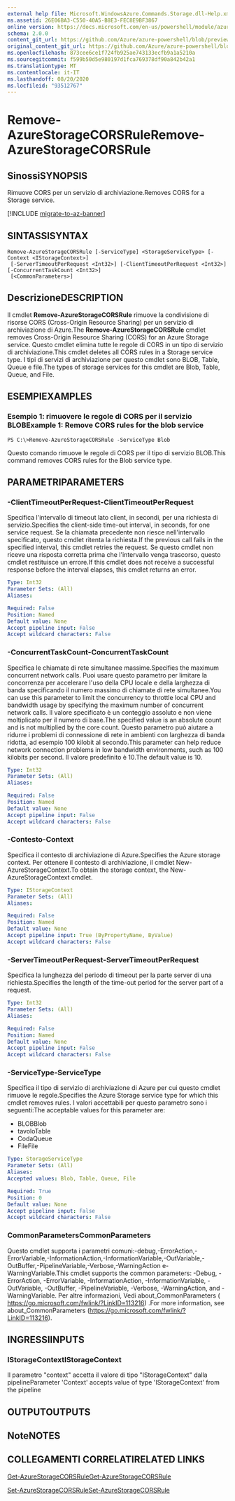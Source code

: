 ```yaml
---
external help file: Microsoft.WindowsAzure.Commands.Storage.dll-Help.xml
ms.assetid: 26E06BA3-C550-40A5-B8E3-FEC8E9BF3867
online version: https://docs.microsoft.com/en-us/powershell/module/azure.storage/remove-azurestoragecorsrule
schema: 2.0.0
content_git_url: https://github.com/Azure/azure-powershell/blob/preview/src/Storage/Commands.Storage/help/Remove-AzureStorageCORSRule.md
original_content_git_url: https://github.com/Azure/azure-powershell/blob/preview/src/Storage/Commands.Storage/help/Remove-AzureStorageCORSRule.md
ms.openlocfilehash: 873cee6ce1f724fb925ae743133ecfb9a1a5210a
ms.sourcegitcommit: f599b50d5e980197d1fca769378df90a842b42a1
ms.translationtype: MT
ms.contentlocale: it-IT
ms.lasthandoff: 08/20/2020
ms.locfileid: "93512767"
---
```

# <span data-ttu-id="4817a-101">Remove-AzureStorageCORSRule</span><span class="sxs-lookup"><span data-stu-id="4817a-101">Remove-AzureStorageCORSRule</span></span>

## <span data-ttu-id="4817a-102">Sinossi</span><span class="sxs-lookup"><span data-stu-id="4817a-102">SYNOPSIS</span></span>
<span data-ttu-id="4817a-103">Rimuove CORS per un servizio di archiviazione.</span><span class="sxs-lookup"><span data-stu-id="4817a-103">Removes CORS for a Storage service.</span></span>

[!INCLUDE [migrate-to-az-banner](../../includes/migrate-to-az-banner.md)]

## <span data-ttu-id="4817a-104">SINTASSI</span><span class="sxs-lookup"><span data-stu-id="4817a-104">SYNTAX</span></span>

```
Remove-AzureStorageCORSRule [-ServiceType] <StorageServiceType> [-Context <IStorageContext>]
 [-ServerTimeoutPerRequest <Int32>] [-ClientTimeoutPerRequest <Int32>] [-ConcurrentTaskCount <Int32>]
 [<CommonParameters>]
```

## <span data-ttu-id="4817a-105">Descrizione</span><span class="sxs-lookup"><span data-stu-id="4817a-105">DESCRIPTION</span></span>
<span data-ttu-id="4817a-106">Il cmdlet **Remove-AzureStorageCORSRule** rimuove la condivisione di risorse CORS (Cross-Origin Resource Sharing) per un servizio di archiviazione di Azure.</span><span class="sxs-lookup"><span data-stu-id="4817a-106">The **Remove-AzureStorageCORSRule** cmdlet removes Cross-Origin Resource Sharing (CORS) for an Azure Storage service.</span></span>
<span data-ttu-id="4817a-107">Questo cmdlet elimina tutte le regole di CORS in un tipo di servizio di archiviazione.</span><span class="sxs-lookup"><span data-stu-id="4817a-107">This cmdlet deletes all CORS rules in a Storage service type.</span></span>
<span data-ttu-id="4817a-108">I tipi di servizi di archiviazione per questo cmdlet sono BLOB, Table, Queue e file.</span><span class="sxs-lookup"><span data-stu-id="4817a-108">The types of storage services for this cmdlet are Blob, Table, Queue, and File.</span></span>

## <span data-ttu-id="4817a-109">ESEMPI</span><span class="sxs-lookup"><span data-stu-id="4817a-109">EXAMPLES</span></span>

### <span data-ttu-id="4817a-110">Esempio 1: rimuovere le regole di CORS per il servizio BLOB</span><span class="sxs-lookup"><span data-stu-id="4817a-110">Example 1: Remove CORS rules for the blob service</span></span>
```
PS C:\>Remove-AzureStorageCORSRule -ServiceType Blob
```

<span data-ttu-id="4817a-111">Questo comando rimuove le regole di CORS per il tipo di servizio BLOB.</span><span class="sxs-lookup"><span data-stu-id="4817a-111">This command removes CORS rules for the Blob service type.</span></span>

## <span data-ttu-id="4817a-112">PARAMETRI</span><span class="sxs-lookup"><span data-stu-id="4817a-112">PARAMETERS</span></span>

### <span data-ttu-id="4817a-113">-ClientTimeoutPerRequest</span><span class="sxs-lookup"><span data-stu-id="4817a-113">-ClientTimeoutPerRequest</span></span>
<span data-ttu-id="4817a-114">Specifica l'intervallo di timeout lato client, in secondi, per una richiesta di servizio.</span><span class="sxs-lookup"><span data-stu-id="4817a-114">Specifies the client-side time-out interval, in seconds, for one service request.</span></span>
<span data-ttu-id="4817a-115">Se la chiamata precedente non riesce nell'intervallo specificato, questo cmdlet ritenta la richiesta.</span><span class="sxs-lookup"><span data-stu-id="4817a-115">If the previous call fails in the specified interval, this cmdlet retries the request.</span></span>
<span data-ttu-id="4817a-116">Se questo cmdlet non riceve una risposta corretta prima che l'intervallo venga trascorso, questo cmdlet restituisce un errore.</span><span class="sxs-lookup"><span data-stu-id="4817a-116">If this cmdlet does not receive a successful response before the interval elapses, this cmdlet returns an error.</span></span>

```yaml
Type: Int32
Parameter Sets: (All)
Aliases: 

Required: False
Position: Named
Default value: None
Accept pipeline input: False
Accept wildcard characters: False
```

### <span data-ttu-id="4817a-117">-ConcurrentTaskCount</span><span class="sxs-lookup"><span data-stu-id="4817a-117">-ConcurrentTaskCount</span></span>
<span data-ttu-id="4817a-118">Specifica le chiamate di rete simultanee massime.</span><span class="sxs-lookup"><span data-stu-id="4817a-118">Specifies the maximum concurrent network calls.</span></span>
<span data-ttu-id="4817a-119">Puoi usare questo parametro per limitare la concorrenza per accelerare l'uso della CPU locale e della larghezza di banda specificando il numero massimo di chiamate di rete simultanee.</span><span class="sxs-lookup"><span data-stu-id="4817a-119">You can use this parameter to limit the concurrency to throttle local CPU and bandwidth usage by specifying the maximum number of concurrent network calls.</span></span>
<span data-ttu-id="4817a-120">Il valore specificato è un conteggio assoluto e non viene moltiplicato per il numero di base.</span><span class="sxs-lookup"><span data-stu-id="4817a-120">The specified value is an absolute count and is not multiplied by the core count.</span></span>
<span data-ttu-id="4817a-121">Questo parametro può aiutare a ridurre i problemi di connessione di rete in ambienti con larghezza di banda ridotta, ad esempio 100 kilobit al secondo.</span><span class="sxs-lookup"><span data-stu-id="4817a-121">This parameter can help reduce network connection problems in low bandwidth environments, such as 100 kilobits per second.</span></span>
<span data-ttu-id="4817a-122">Il valore predefinito è 10.</span><span class="sxs-lookup"><span data-stu-id="4817a-122">The default value is 10.</span></span>

```yaml
Type: Int32
Parameter Sets: (All)
Aliases: 

Required: False
Position: Named
Default value: None
Accept pipeline input: False
Accept wildcard characters: False
```

### <span data-ttu-id="4817a-123">-Contesto</span><span class="sxs-lookup"><span data-stu-id="4817a-123">-Context</span></span>
<span data-ttu-id="4817a-124">Specifica il contesto di archiviazione di Azure.</span><span class="sxs-lookup"><span data-stu-id="4817a-124">Specifies the Azure storage context.</span></span>
<span data-ttu-id="4817a-125">Per ottenere il contesto di archiviazione, il cmdlet New-AzureStorageContext.</span><span class="sxs-lookup"><span data-stu-id="4817a-125">To obtain the storage context, the New-AzureStorageContext cmdlet.</span></span>

```yaml
Type: IStorageContext
Parameter Sets: (All)
Aliases: 

Required: False
Position: Named
Default value: None
Accept pipeline input: True (ByPropertyName, ByValue)
Accept wildcard characters: False
```

### <span data-ttu-id="4817a-126">-ServerTimeoutPerRequest</span><span class="sxs-lookup"><span data-stu-id="4817a-126">-ServerTimeoutPerRequest</span></span>
<span data-ttu-id="4817a-127">Specifica la lunghezza del periodo di timeout per la parte server di una richiesta.</span><span class="sxs-lookup"><span data-stu-id="4817a-127">Specifies the length of the time-out period for the server part of a request.</span></span>

```yaml
Type: Int32
Parameter Sets: (All)
Aliases: 

Required: False
Position: Named
Default value: None
Accept pipeline input: False
Accept wildcard characters: False
```

### <span data-ttu-id="4817a-128">-ServiceType</span><span class="sxs-lookup"><span data-stu-id="4817a-128">-ServiceType</span></span>
<span data-ttu-id="4817a-129">Specifica il tipo di servizio di archiviazione di Azure per cui questo cmdlet rimuove le regole.</span><span class="sxs-lookup"><span data-stu-id="4817a-129">Specifies the Azure Storage service type for which this cmdlet removes rules.</span></span>
<span data-ttu-id="4817a-130">I valori accettabili per questo parametro sono i seguenti:</span><span class="sxs-lookup"><span data-stu-id="4817a-130">The acceptable values for this parameter are:</span></span>

- <span data-ttu-id="4817a-131">BLOB</span><span class="sxs-lookup"><span data-stu-id="4817a-131">Blob</span></span> 
- <span data-ttu-id="4817a-132">tavolo</span><span class="sxs-lookup"><span data-stu-id="4817a-132">Table</span></span> 
- <span data-ttu-id="4817a-133">Coda</span><span class="sxs-lookup"><span data-stu-id="4817a-133">Queue</span></span> 
- <span data-ttu-id="4817a-134">File</span><span class="sxs-lookup"><span data-stu-id="4817a-134">File</span></span>

```yaml
Type: StorageServiceType
Parameter Sets: (All)
Aliases: 
Accepted values: Blob, Table, Queue, File

Required: True
Position: 0
Default value: None
Accept pipeline input: False
Accept wildcard characters: False
```

### <span data-ttu-id="4817a-135">CommonParameters</span><span class="sxs-lookup"><span data-stu-id="4817a-135">CommonParameters</span></span>
<span data-ttu-id="4817a-136">Questo cmdlet supporta i parametri comuni:-debug,-ErrorAction,-ErrorVariable,-InformationAction,-InformationVariable,-OutVariable,-OutBuffer,-PipelineVariable,-Verbose,-WarningAction e-WarningVariable.</span><span class="sxs-lookup"><span data-stu-id="4817a-136">This cmdlet supports the common parameters: -Debug, -ErrorAction, -ErrorVariable, -InformationAction, -InformationVariable, -OutVariable, -OutBuffer, -PipelineVariable, -Verbose, -WarningAction, and -WarningVariable.</span></span> <span data-ttu-id="4817a-137">Per altre informazioni, Vedi about_CommonParameters ( https://go.microsoft.com/fwlink/?LinkID=113216) .</span><span class="sxs-lookup"><span data-stu-id="4817a-137">For more information, see about_CommonParameters (https://go.microsoft.com/fwlink/?LinkID=113216).</span></span>

## <span data-ttu-id="4817a-138">INGRESSI</span><span class="sxs-lookup"><span data-stu-id="4817a-138">INPUTS</span></span>

### <span data-ttu-id="4817a-139">IStorageContext</span><span class="sxs-lookup"><span data-stu-id="4817a-139">IStorageContext</span></span>

<span data-ttu-id="4817a-140">Il parametro "context" accetta il valore di tipo "IStorageContext" dalla pipeline</span><span class="sxs-lookup"><span data-stu-id="4817a-140">Parameter 'Context' accepts value of type 'IStorageContext' from the pipeline</span></span>

## <span data-ttu-id="4817a-141">OUTPUT</span><span class="sxs-lookup"><span data-stu-id="4817a-141">OUTPUTS</span></span>

## <span data-ttu-id="4817a-142">Note</span><span class="sxs-lookup"><span data-stu-id="4817a-142">NOTES</span></span>

## <span data-ttu-id="4817a-143">COLLEGAMENTI CORRELATI</span><span class="sxs-lookup"><span data-stu-id="4817a-143">RELATED LINKS</span></span>

[<span data-ttu-id="4817a-144">Get-AzureStorageCORSRule</span><span class="sxs-lookup"><span data-stu-id="4817a-144">Get-AzureStorageCORSRule</span></span>](./Get-AzureStorageCORSRule.md)

[<span data-ttu-id="4817a-145">Set-AzureStorageCORSRule</span><span class="sxs-lookup"><span data-stu-id="4817a-145">Set-AzureStorageCORSRule</span></span>](./Set-AzureStorageCORSRule.md)


